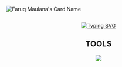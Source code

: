 ![Faruq Maulana's Card Name](https://cardivo.vercel.app/api?name=Kadek%20Listya%20Ayu%20Dewi&description=Hi,%20I%27m%20UI/UX%20Designer%20i%27m%2016%20y.o.%20Nice%20to%20meet%20you%20%F0%9F%91%8B&image=https://avatars.githubusercontent.com/u/136309768?v=4&backgroundColor=%230D1117&iconColor=%23eff4f6&pattern=topography&colorPattern=%23fe01ff&opacity=0.2&fontColor=%23eff4f6)
<div align="center">
<p align="center"> <img src="https://komarev.com/ghpvc/?username=ListyaAyuDewi&label=Profile%20views&color=0e75b6&style=flat" alt="" /> </p>
<a href="https://git.io/typing-svg"><img src="https://readme-typing-svg.herokuapp.com?font=Fira+Code&size=25&pause=1001&center=true&vCenter=true&random=false&width=700&lines=Hi+There;I'm+Listya+Ayu+Dewi;I'am+Beginer+UI%2FUX+and+Website+Developer;Welcome+To+My+Readme.md" alt="Typing SVG" />
</a>

<div align="center">
  <p><h2>TOOLS</h2></p>
</div>
<p align="center">
  <a href="https://skillicons.dev">
    <img src="https://skillicons.dev/icons?i=html,css,figma,vscode,photoshop" />
  </a>
</p>
